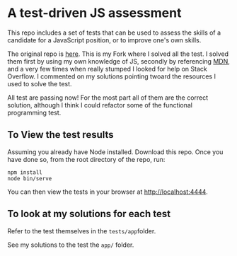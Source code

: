 # A test-driven JS assessment

This repo includes a set of tests that can be used to assess the skills of
a candidate for a JavaScript position, or to improve one's own skills.

The original repo is [here](https://github.com/rmurphey/js-assessment). This is my Fork where I solved all the test. I solved them first by using my own knowledge of JS, secondly by referencing [MDN](https://developer.mozilla.org/en-US/docs/Web/JavaScript), and a very few times when really stumped I looked for help on Stack Overflow. I commented on my solutions pointing twoard the resources I used to solve the test. 

All test are passing now! For the most part all of them are the correct solution, although I think I could refactor some of the functional programming test. 

## To View the test results
Assuming you already have Node installed. Download this repo. Once you have done so, from the root directory of the repo, run:

    npm install
    node bin/serve

You can then view the tests in your browser at
[http://localhost:4444](http://localhost:4444).

## To look at my solutions for each test
Refer to the test themselves in the `tests/app`folder.

See my solutions to the test the `app/` folder.



